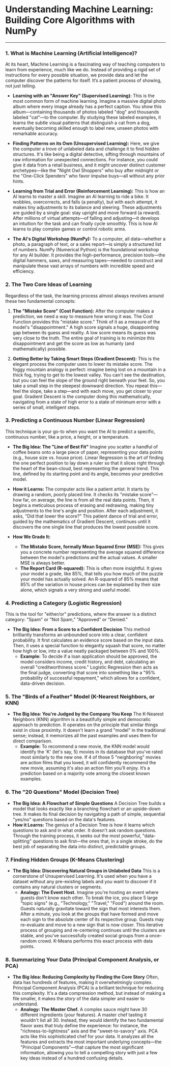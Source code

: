 # Understanding Machine Learning: Building Core Algorithms with NumPy

***



### **1. What is Machine Learning (Artificial Intelligence)?**

At its heart, Machine Learning is a fascinating way of teaching computers to learn from experience, much like we do. Instead of providing a rigid set of instructions for every possible situation, we provide data and let the computer discover the patterns for itself. It’s a patient process of showing, not just telling.

* **Learning with an "Answer Key" (Supervised Learning):** This is the most common form of machine learning. Imagine a massive digital photo album where every image already has a perfect caption. You show this album—containing thousands of photos labeled "dog" and thousands labeled "cat"—to the computer. By studying these labeled examples, it learns the subtle visual patterns that distinguish a cat from a dog, eventually becoming skilled enough to label new, unseen photos with remarkable accuracy.

* **Finding Patterns on its Own (Unsupervised Learning):** Here, we give the computer a trove of unlabeled data and challenge it to find hidden structures. It's like being a digital detective, sifting through mountains of raw information for unexpected connections. For instance, you could give it data from a retail business, and it might uncover distinct customer archetypes—like the "Night Owl Shoppers" who buy after midnight or the "One-Click Spenders" who favor impulse buys—all without any prior hints.

* **Learning from Trial and Error (Reinforcement Learning):** This is how an AI learns to master a skill. Imagine an AI learning to ride a bike. It wobbles, overcorrects, and falls (a penalty), but with each attempt, it makes tiny adjustments to its balance and steering. These adjustments are guided by a single goal: stay upright and move forward (a reward). After millions of virtual attempts—of falling and adjusting—it develops an intuition for the task and can finally cycle smoothly. This is how AI learns to play complex games or control robotic arms.

* **The AI's Digital Workshop (NumPy):** To a computer, all data—whether a photo, a paragraph of text, or a sales report—is simply a structured list of numbers. NumPy (Numerical Python) is the foundational workshop for any AI builder. It provides the high-performance, precision tools—the digital hammers, saws, and measuring tapes—needed to construct and manipulate these vast arrays of numbers with incredible speed and efficiency.

### **2. The Two Core Ideas of Learning**

Regardless of the task, the learning process almost always revolves around these two fundamental concepts:

1.  **The "Mistake Score" (Cost Function):** After the computer makes a prediction, we need a way to measure how wrong it was. The Cost Function provides this "mistake score." Think of it as a measure of the model's "disappointment." A high score signals a huge, disappointing gap between its guess and reality. A low score means its guess was very close to the truth. The entire goal of training is to minimize this disappointment and get the score as low as humanly (and mathematically) possible.

2.  **Getting Better by Taking Smart Steps (Gradient Descent):** This is the elegant process the computer uses to lower its mistake score. The foggy mountain analogy is perfect: imagine being lost on a mountain in a thick fog, trying to get to the lowest valley. You can't see the destination, but you can feel the slope of the ground right beneath your feet. So, you take a small step in the steepest downward direction. You repeat this—feel the slope, take a step—and with each move, you get closer to your goal. Gradient Descent is the computer doing this mathematically, navigating from a state of high error to a state of minimum error with a series of small, intelligent steps.

### **3. Predicting a Continuous Number (Linear Regression)**

This technique is your go-to when you want the AI to predict a specific, continuous number, like a price, a height, or a temperature.

* **The Big Idea: The "Line of Best Fit"**
    Imagine you scatter a handful of coffee beans onto a large piece of paper, representing your data points (e.g., house size vs. house price). Linear Regression is the art of finding the one perfect position to lay down a ruler so that it slices right through the heart of the bean-cloud, best representing the general trend. This line, defined by its starting point and its angle, becomes your predictive model.

* **How it Learns:** The computer acts like a patient artist. It starts by drawing a random, poorly placed line. It checks its "mistake score"—how far, on average, the line is from all the real data points. Then, it begins a meticulous process of erasing and redrawing, making tiny adjustments to the line's angle and position. After each adjustment, it asks, "Did that lower the score?" This patient dance of trial and error, guided by the mathematics of Gradient Descent, continues until it discovers the one single line that produces the lowest possible score.

* **How We Grade It:**
    * **The Mistake Score, formally Mean Squared Error (MSE):** This gives you a concrete number representing the average squared difference between the model's predictions and the actual values. A smaller MSE is always better.
    * **The Report Card (R-squared):** This is often more insightful. It gives your model a grade, like 85%, that tells you how much of the puzzle your model has actually solved. An R-squared of 85% means that 85% of the variation in house prices can be explained by their size alone, which signals a very strong and useful model.

### **4. Predicting a Category (Logistic Regression)**

This is the tool for "either/or" predictions, where the answer is a distinct category: "Spam" or "Not Spam," "Approved" or "Denied."

* **The Big Idea: From a Score to a Confident Decision**
    This method brilliantly transforms an unbounded score into a clear, confident probability. It first calculates an evidence score based on the input data. Then, it uses a special function to elegantly squash that score, no matter how high or low, into a value neatly packaged between 0% and 100%.
    * **Example:** To decide if a loan application should be approved, the model considers income, credit history, and debt, calculating an overall "creditworthiness score." Logistic Regression then acts as the final judge, converting that score into something like a "95% probability of successful repayment," which allows for a confident, data-driven decision.

### **5. The "Birds of a Feather" Model (K-Nearest Neighbors, or KNN)**

* **The Big Idea: You're Judged by the Company You Keep**
    The K-Nearest Neighbors (KNN) algorithm is a beautifully simple and democratic approach to prediction. It operates on the principle that similar things exist in close proximity. It doesn't learn a grand "model" in the traditional sense; instead, it memorizes all the past examples and uses them for direct comparison.
    * **Example:** To recommend a new movie, the KNN model would identify the 'K' (let's say, 5) movies in its database that you've rated most similarly to the new one. If 4 of those 5 "neighboring" movies are action films that you loved, it will confidently recommend the new movie, assuming it's also an action film you'll enjoy. It’s a prediction based on a majority vote among the closest known examples.

### **6. The "20 Questions" Model (Decision Tree)**

* **The Big Idea: A Flowchart of Simple Questions**
    A Decision Tree builds a model that looks exactly like a branching flowchart or an upside-down tree. It makes its final decision by navigating a path of simple, sequential "yes/no" questions based on the data's features.
* **How it Learns:** The genius of a Decision Tree is how it learns which questions to ask and in what order. It doesn't ask random questions. Through the training process, it seeks out the most powerful, "data-splitting" questions to ask first—the ones that, in a single stroke, do the best job of separating the data into distinct, predictable groups.

### **7. Finding Hidden Groups (K-Means Clustering)**

* **The Big Idea: Discovering Natural Groups in Unlabeled Data**
    This is a cornerstone of Unsupervised Learning. It's used when you have a dataset without any pre-existing labels and you want to discover if it contains any natural clusters or segments.
    * **Analogy: The Event Host.** Imagine you're hosting an event where guests don't know each other. To break the ice, you place 5 large "topic signs" (e.g., "Technology," "Travel," "Food") around the room. Guests naturally gravitate toward the sign that most interests them. After a minute, you look at the groups that have formed and move each sign to the absolute center of its respective group. Guests may re-evaluate and move to a new sign that is now closer. This iterative process of grouping and re-centering continues until the clusters are stable, and you've successfully created social groups from a once-random crowd. K-Means performs this exact process with data points.

### **8. Summarizing Your Data (Principal Component Analysis, or PCA)**

* **The Big Idea: Reducing Complexity by Finding the Core Story**
    Often, data has hundreds of features, making it overwhelmingly complex. Principal Component Analysis (PCA) is a brilliant technique for reducing this complexity. It's a data compression method, but instead of making a file smaller, it makes the *story* of the data simpler and easier to understand.
    * **Analogy: The Master Chef.** A complex sauce might have 30 different ingredients (your features). A master chef tasting it wouldn't list all 30. Instead, they would identify the two fundamental flavor axes that truly define the experience: for instance, the "richness-to-lightness" axis and the "sweet-to-savory" axis. PCA acts like this sophisticated chef for your data. It analyzes all the features and extracts the most important underlying concepts—the "Principal Components"—that capture the most significant information, allowing you to tell a compelling story with just a few key ideas instead of a hundred confusing details.